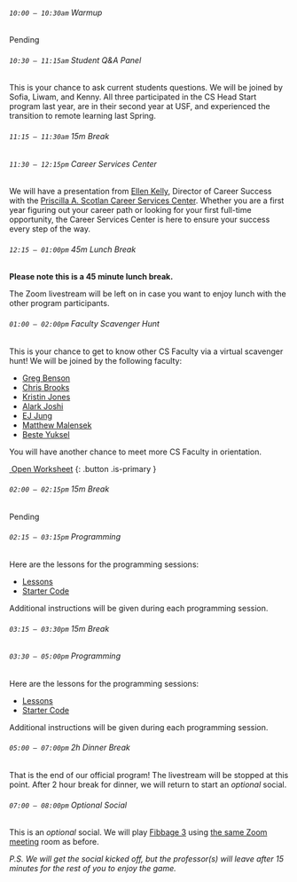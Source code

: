 ###### `10:00 – 10:30am` Warmup

Pending

###### `10:30 – 11:15am` Student Q&amp;A Panel

This is your chance to ask current students questions. We will be joined by Sofia, Liwam, and Kenny. All three participated in the CS Head Start program last year, are in their second year at USF, and experienced the transition to remote learning last Spring.

###### `11:15 – 11:30am` *15m Break* <a href="https://asoftmurmur.com/"><i class="far fa-play-circle"></i></a>

###### `11:30 – 12:15pm` Career Services Center

We will have a presentation from [Ellen Kelly](https://myusf.usfca.edu/career-services/meet-staff), Director of Career Success with the [Priscilla A. Scotlan Career Services Center](https://myusf.usfca.edu/career-services). Whether you are a first year figuring out your career path or looking for your first full-time
opportunity, the Career Services Center is here to ensure your success every step of the way.

###### `12:15 – 01:00pm` *45m Lunch Break*

**Please note this is a 45 minute lunch break.**

The Zoom livestream will be left on in case you want to enjoy lunch with the other program participants.

###### `01:00 – 02:00pm` Faculty Scavenger Hunt

This is your chance to get to know other CS Faculty via a virtual scavenger hunt! We will be joined by the following faculty:

  - [Greg Benson](https://www.usfca.edu/faculty/gregory-benson)
  - [Chris Brooks](https://www.usfca.edu/faculty/christopher-brooks)
  - [Kristin Jones](https://www.usfca.edu/faculty/kristin-jones)
  - [Alark Joshi](https://www.usfca.edu/faculty/alark-joshi)
  - [EJ Jung](https://www.usfca.edu/faculty/eunjin-ej-jung)
  - [Matthew Malensek](https://www.usfca.edu/faculty/matthew-malensek)
  - [Beste Yuksel](https://www.usfca.edu/faculty/beste-yuksel)

You will have another chance to meet more CS Faculty in orientation.

[<i class="fab fa-google-drive"></i>&nbsp;Open Worksheet](#)
{: .button .is-primary }

###### `02:00 – 02:15pm` *15m Break* <a href="https://asoftmurmur.com/"><i class="far fa-play-circle"></i></a>

Pending

###### `02:15 – 03:15pm` Programming

Here are the lessons for the programming sessions:

  - [Lessons](https://drive.google.com/drive/folders/17U0L4-ybh4zJsLagoGqr-hbflH70G2ZA?usp=sharing)
  - [Starter Code](https://drive.google.com/drive/folders/1c4DO2VI_PtgryOSzCk8Ikw9ima2JXQrR?usp=sharing)

Additional instructions will be given during each programming session.

###### `03:15 – 03:30pm`  *15m Break* <a href="https://asoftmurmur.com/"><i class="far fa-play-circle"></i></a>

###### `03:30 – 05:00pm` Programming

Here are the lessons for the programming sessions:

  - [Lessons](https://drive.google.com/drive/folders/17U0L4-ybh4zJsLagoGqr-hbflH70G2ZA?usp=sharing)
  - [Starter Code](https://drive.google.com/drive/folders/1c4DO2VI_PtgryOSzCk8Ikw9ima2JXQrR?usp=sharing)

Additional instructions will be given during each programming session.

###### `05:00 – 07:00pm` *2h Dinner Break*

That is the end of our official program! The livestream will be stopped at this point. After 2 hour break for dinner, we will return to start an *optional* social.

###### `07:00 – 08:00pm` *Optional Social*

This is an *optional* social. We will play [Fibbage 3](https://www.jackboxgames.com/fibbage-three/) using [the same Zoom meeting](https://usfca.zoom.us/j/93175178704) room as before.

*P.S. We will get the social kicked off, but the professor(s) will leave after 15 minutes for the rest of you to enjoy the game.*
